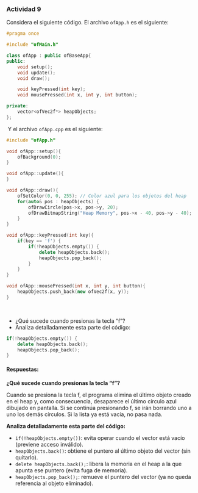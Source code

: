 ### Actividad 9

Considera el siguiente código. El archivo `ofApp.h` es el siguiente:

```cpp
#pragma once

#include "ofMain.h"

class ofApp : public ofBaseApp{
public:
    void setup();
    void update();
    void draw();

    void keyPressed(int key);
    void mousePressed(int x, int y, int button);

private:
    vector<ofVec2f*> heapObjects;
};
```
​
Y el archivo `ofApp.cpp` es el siguiente:

```cpp
#include "ofApp.h"

void ofApp::setup(){
    ofBackground(0);
}

void ofApp::update(){
}

void ofApp::draw(){
    ofSetColor(0, 0, 255); // Color azul para los objetos del heap
    for(auto& pos : heapObjects) {
        ofDrawCircle(pos->x, pos->y, 20);
        ofDrawBitmapString("Heap Memory", pos->x - 40, pos->y - 40);
    }
}

void ofApp::keyPressed(int key){
    if(key == 'f') {
        if(!heapObjects.empty()) {
            delete heapObjects.back();
            heapObjects.pop_back();
        }
    }
}

void ofApp::mousePressed(int x, int y, int button){
    heapObjects.push_back(new ofVec2f(x, y));
}
```
​
- ¿Qué sucede cuando presionas la tecla “f”?
- Analiza detalladamente esta parte del código:

```cpp
if(!heapObjects.empty()) {
    delete heapObjects.back();
    heapObjects.pop_back();
}
```

#### Respuestas:

**¿Qué sucede cuando presionas la tecla “f”?**

Cuando se presiona la tecla f, el programa elimina el último objeto creado en el heap y, como consecuencia, desaparece el último círculo azul dibujado en pantalla. Si se continúa presionando f, se irán borrando uno a uno los demás círculos. Si la lista ya está vacía, no pasa nada.

**Analiza detalladamente esta parte del código:**

- `if(!heapObjects.empty())`: evita operar cuando el vector está vacío (previene acceso inválido).
- `heapObjects.back()`: obtiene el puntero al último objeto del vector (sin quitarlo).
- `delete heapObjects.back();`: libera la memoria en el heap a la que apunta ese puntero (evita fuga de memoria).
- `heapObjects.pop_back();`: remueve el puntero del vector (ya no queda referencia al objeto eliminado).
